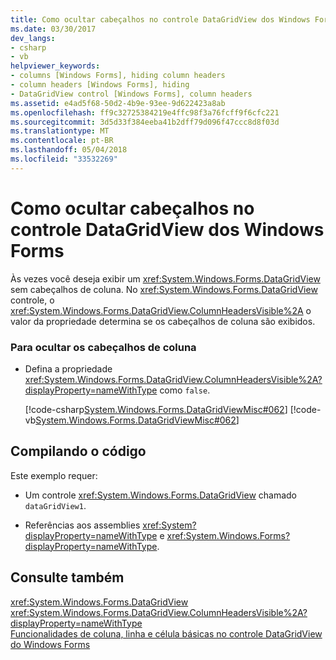 ```yaml
---
title: Como ocultar cabeçalhos no controle DataGridView dos Windows Forms
ms.date: 03/30/2017
dev_langs:
- csharp
- vb
helpviewer_keywords:
- columns [Windows Forms], hiding column headers
- column headers [Windows Forms], hiding
- DataGridView control [Windows Forms], column headers
ms.assetid: e4ad5f68-50d2-4b9e-93ee-9d622423a8ab
ms.openlocfilehash: ff9c32725384219e4ffc98f3a76fcff9f6cfc221
ms.sourcegitcommit: 3d5d33f384eeba41b2dff79d096f47ccc8d8f03d
ms.translationtype: MT
ms.contentlocale: pt-BR
ms.lasthandoff: 05/04/2018
ms.locfileid: "33532269"
---
```

# <a name="how-to-hide-column-headers-in-the-windows-forms-datagridview-control"></a>Como ocultar cabeçalhos no controle DataGridView dos Windows Forms
Às vezes você deseja exibir um <xref:System.Windows.Forms.DataGridView> sem cabeçalhos de coluna. No <xref:System.Windows.Forms.DataGridView> controle, o <xref:System.Windows.Forms.DataGridView.ColumnHeadersVisible%2A> o valor da propriedade determina se os cabeçalhos de coluna são exibidos.  
  
### <a name="to-hide-the-column-headers"></a>Para ocultar os cabeçalhos de coluna  
  
-   Defina a propriedade <xref:System.Windows.Forms.DataGridView.ColumnHeadersVisible%2A?displayProperty=nameWithType> como `false`.  
  
     [!code-csharp[System.Windows.Forms.DataGridViewMisc#062](../../../../samples/snippets/csharp/VS_Snippets_Winforms/System.Windows.Forms.DataGridViewMisc/CS/datagridviewmisc.cs#062)]
     [!code-vb[System.Windows.Forms.DataGridViewMisc#062](../../../../samples/snippets/visualbasic/VS_Snippets_Winforms/System.Windows.Forms.DataGridViewMisc/VB/datagridviewmisc.vb#062)]  
  
## <a name="compiling-the-code"></a>Compilando o código  
 Este exemplo requer:  
  
-   Um controle <xref:System.Windows.Forms.DataGridView> chamado `dataGridView1`.  
  
-   Referências aos assemblies <xref:System?displayProperty=nameWithType> e <xref:System.Windows.Forms?displayProperty=nameWithType>.  
  
## <a name="see-also"></a>Consulte também  
 <xref:System.Windows.Forms.DataGridView>  
 <xref:System.Windows.Forms.DataGridView.ColumnHeadersVisible%2A?displayProperty=nameWithType>  
 [Funcionalidades de coluna, linha e célula básicas no controle DataGridView do Windows Forms](../../../../docs/framework/winforms/controls/basic-column-row-and-cell-features-wf-datagridview-control.md)
